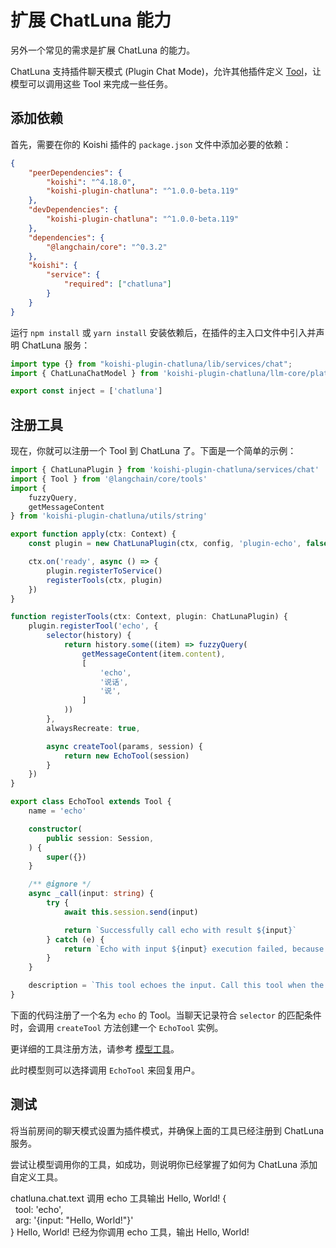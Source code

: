 # 扩展 ChatLuna 能力

另外一个常见的需求是扩展 ChatLuna 的能力。

ChatLuna 支持插件聊天模式 (Plugin Chat Mode)，允许其他插件定义 [Tool](https://js.langchain.com/docs/concepts/tools/)，让模型可以调用这些 Tool 来完成一些任务。

## 添加依赖

首先，需要在你的 Koishi 插件的 `package.json` 文件中添加必要的依赖：

```json
{
    "peerDependencies": {
        "koishi": "^4.18.0",
        "koishi-plugin-chatluna": "^1.0.0-beta.119"
    },
    "devDependencies": {
        "koishi-plugin-chatluna": "^1.0.0-beta.119"
    },
    "dependencies": {
        "@langchain/core": "^0.3.2"
    },
    "koishi": {
        "service": {
            "required": ["chatluna"]
        }
    }
}
```

运行 `npm install` 或 `yarn install` 安装依赖后，在插件的主入口文件中引入并声明 ChatLuna 服务：

```typescript
import type {} from "koishi-plugin-chatluna/lib/services/chat";
import { ChatLunaChatModel } from 'koishi-plugin-chatluna/llm-core/platform/model'

export const inject = ['chatluna']
```

## 注册工具

现在，你就可以注册一个 Tool 到 ChatLuna 了。下面是一个简单的示例：

```typescript
import { ChatLunaPlugin } from 'koishi-plugin-chatluna/services/chat'
import { Tool } from '@langchain/core/tools'
import {
    fuzzyQuery,
    getMessageContent
} from 'koishi-plugin-chatluna/utils/string'

export function apply(ctx: Context) {
    const plugin = new ChatLunaPlugin(ctx, config, 'plugin-echo', false)

    ctx.on('ready', async () => {
        plugin.registerToService()
        registerTools(ctx, plugin)
    })
}

function registerTools(ctx: Context, plugin: ChatLunaPlugin) {
    plugin.registerTool('echo', {
        selector(history) {
            return history.some((item) => fuzzyQuery(
                getMessageContent(item.content),
                [
                    'echo',
                    '说话',
                    '说',
                ]
            ))
        },
        alwaysRecreate: true,

        async createTool(params, session) {
            return new EchoTool(session)
        }
    })
}

export class EchoTool extends Tool {
    name = 'echo'

    constructor(
        public session: Session,
    ) {
        super({})
    }

    /** @ignore */
    async _call(input: string) {
        try {
            await this.session.send(input)

            return `Successfully call echo with result ${input}`
        } catch (e) {
            return `Echo with input ${input} execution failed, because ${e.message}`
        }
    }

    description = `This tool echoes the input. Call this tool when the user needs to say something.`
}


```

下面的代码注册了一个名为 `echo` 的 Tool。当聊天记录符合 `selector` 的匹配条件时，会调用 `createTool` 方法创建一个 `EchoTool` 实例。

更详细的工具注册方法，请参考 [模型工具](./development/connect-to-core-services/model-tool)。

此时模型则可以选择调用 `EchoTool` 来回复用户。

## 测试

将当前房间的聊天模式设置为插件模式，并确保上面的工具已经注册到 ChatLuna 服务。

尝试让模型调用你的工具，如成功，则说明你已经掌握了如何为 ChatLuna 添加自定义工具。

<chat-panel>
  <chat-message nickname="User">chatluna.chat.text 调用 echo 工具输出 Hello, World!</chat-message>
  <chat-message nickname="Bot">
   {<br>
    &nbsp;&nbsp;tool: 'echo',<br>
    &nbsp;&nbsp;arg: '{input: "Hello, World!"}'<br>
  }
  </chat-message>
  <chat-message nickname="Bot">Hello, World!</chat-message>
  <chat-message nickname="Bot">已经为你调用 echo 工具，输出 Hello, World!</chat-message>
</chat-panel>
